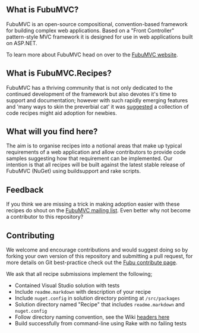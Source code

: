 What is FubuMVC?
--
FubuMVC is an open-source compositional, convention-based framework for building complex web applications. Based on a "Front Controller" pattern-style MVC framework it is designed for use in web applications built on ASP.NET.

To learn more about FubuMVC head on over to the [FubuMVC website](http://mvc.fubu-project.org).

What is FubuMVC.Recipes?
--
FubuMVC has a thriving community that is not only dedicated to the continued development of the framework but also devotes it's time to support and documentation; however with such rapidly emerging features and 'many ways to skin the preverbial cat' it was [suggested](http://groups.google.com/group/fubumvc-devel/browse_thread/thread/5e921b5f5ea8cbb5/a613c98c2b4f9fa4) a collection of code recipes might aid adoption for newbies.

What will you find here?
--
The aim is to organise recipes into a notional areas that make up typical requirements of a web application and allow contributors to provide code samples suggesting how that requirement can be implemented. Our intention is that all recipes will be built against the latest stable release of FubuMVC (NuGet) using buildsupport and rake scripts.

Feedback
--
If you think we are missing a trick in making adoption easier with these recipes do shout on the [FubuMVC mailing list](http://groups.google.com/group/fubumvc-devel). Even better why not become a contributor to this repository?

Contributing
--
We welcome and encourage contributions and would suggest doing so by forking your own version of this repository and submitting a pull request, for more details on Git best-practice check out the [Fubu contribute page](http://fubu-project.org/contribute/).

We ask that all recipe submissions implement the following;

* Contained Visual Studio solution with tests
* Include `readme.markdown` with description of your recipe
* Include `nuget.config` in solution directory pointing at `/src/packages`
* Solution directory named "Recipe" that includes `readme.markdown` and `nuget.config`
* Follow directory naming convention, see the Wiki [headers here](https://github.com/ianbattersby/FubuMVC.Recipes/wiki)
* Build successfully from command-line using Rake with no failing tests
